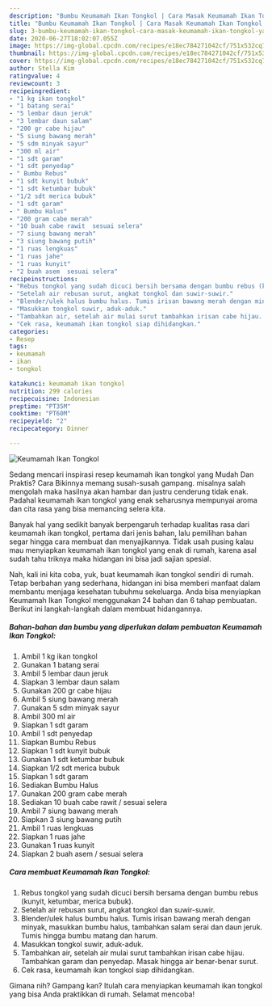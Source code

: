 ```yaml
---
description: "Bumbu Keumamah Ikan Tongkol | Cara Masak Keumamah Ikan Tongkol Yang Lezat"
title: "Bumbu Keumamah Ikan Tongkol | Cara Masak Keumamah Ikan Tongkol Yang Lezat"
slug: 3-bumbu-keumamah-ikan-tongkol-cara-masak-keumamah-ikan-tongkol-yang-lezat
date: 2020-06-27T18:02:07.055Z
image: https://img-global.cpcdn.com/recipes/e18ec784271042cf/751x532cq70/keumamah-ikan-tongkol-foto-resep-utama.jpg
thumbnail: https://img-global.cpcdn.com/recipes/e18ec784271042cf/751x532cq70/keumamah-ikan-tongkol-foto-resep-utama.jpg
cover: https://img-global.cpcdn.com/recipes/e18ec784271042cf/751x532cq70/keumamah-ikan-tongkol-foto-resep-utama.jpg
author: Stella Kim
ratingvalue: 4
reviewcount: 3
recipeingredient:
- "1 kg ikan tongkol"
- "1 batang serai"
- "5 lembar daun jeruk"
- "3 lembar daun salam"
- "200 gr cabe hijau"
- "5 siung bawang merah"
- "5 sdm minyak sayur"
- "300 ml air"
- "1 sdt garam"
- "1 sdt penyedap"
- " Bumbu Rebus"
- "1 sdt kunyit bubuk"
- "1 sdt ketumbar bubuk"
- "1/2 sdt merica bubuk"
- "1 sdt garam"
- " Bumbu Halus"
- "200 gram cabe merah"
- "10 buah cabe rawit  sesuai selera"
- "7 siung bawang merah"
- "3 siung bawang putih"
- "1 ruas lengkuas"
- "1 ruas jahe"
- "1 ruas kunyit"
- "2 buah asem  sesuai selera"
recipeinstructions:
- "Rebus tongkol yang sudah dicuci bersih bersama dengan bumbu rebus (kunyit, ketumbar, merica bubuk)."
- "Setelah air rebusan surut, angkat tongkol dan suwir-suwir."
- "Blender/ulek halus bumbu halus. Tumis irisan bawang merah dengan minyak, masukkan bumbu halus, tambahkan salam serai dan daun jeruk. Tumis hingga bumbu matang dan harum."
- "Masukkan tongkol suwir, aduk-aduk."
- "Tambahkan air, setelah air mulai surut tambahkan irisan cabe hijau. Tambahkan garam dan penyedap. Masak hingga air benar-benar surut."
- "Cek rasa, keumamah ikan tongkol siap dihidangkan."
categories:
- Resep
tags:
- keumamah
- ikan
- tongkol

katakunci: keumamah ikan tongkol 
nutrition: 299 calories
recipecuisine: Indonesian
preptime: "PT35M"
cooktime: "PT60M"
recipeyield: "2"
recipecategory: Dinner

---
```



![Keumamah Ikan Tongkol](https://img-global.cpcdn.com/recipes/e18ec784271042cf/751x532cq70/keumamah-ikan-tongkol-foto-resep-utama.jpg)

Sedang mencari inspirasi resep keumamah ikan tongkol yang Mudah Dan Praktis? Cara Bikinnya memang susah-susah gampang. misalnya salah mengolah maka hasilnya akan hambar dan justru cenderung tidak enak. Padahal keumamah ikan tongkol yang enak seharusnya mempunyai aroma dan cita rasa yang bisa memancing selera kita.



Banyak hal yang sedikit banyak berpengaruh terhadap kualitas rasa dari keumamah ikan tongkol, pertama dari jenis bahan, lalu pemilihan bahan segar hingga cara membuat dan menyajikannya. Tidak usah pusing kalau mau menyiapkan keumamah ikan tongkol yang enak di rumah, karena asal sudah tahu triknya maka hidangan ini bisa jadi sajian spesial.


Nah, kali ini kita coba, yuk, buat keumamah ikan tongkol sendiri di rumah. Tetap berbahan yang sederhana, hidangan ini bisa memberi manfaat dalam membantu menjaga kesehatan tubuhmu sekeluarga. Anda bisa menyiapkan Keumamah Ikan Tongkol menggunakan 24 bahan dan 6 tahap pembuatan. Berikut ini langkah-langkah dalam membuat hidangannya.

<!--inarticleads1-->

##### Bahan-bahan dan bumbu yang diperlukan dalam pembuatan Keumamah Ikan Tongkol:

1. Ambil 1 kg ikan tongkol
1. Gunakan 1 batang serai
1. Ambil 5 lembar daun jeruk
1. Siapkan 3 lembar daun salam
1. Gunakan 200 gr cabe hijau
1. Ambil 5 siung bawang merah
1. Gunakan 5 sdm minyak sayur
1. Ambil 300 ml air
1. Siapkan 1 sdt garam
1. Ambil 1 sdt penyedap
1. Siapkan  Bumbu Rebus
1. Siapkan 1 sdt kunyit bubuk
1. Gunakan 1 sdt ketumbar bubuk
1. Siapkan 1/2 sdt merica bubuk
1. Siapkan 1 sdt garam
1. Sediakan  Bumbu Halus
1. Gunakan 200 gram cabe merah
1. Sediakan 10 buah cabe rawit / sesuai selera
1. Ambil 7 siung bawang merah
1. Siapkan 3 siung bawang putih
1. Ambil 1 ruas lengkuas
1. Siapkan 1 ruas jahe
1. Gunakan 1 ruas kunyit
1. Siapkan 2 buah asem / sesuai selera




<!--inarticleads2-->

##### Cara membuat Keumamah Ikan Tongkol:

1. Rebus tongkol yang sudah dicuci bersih bersama dengan bumbu rebus (kunyit, ketumbar, merica bubuk).
1. Setelah air rebusan surut, angkat tongkol dan suwir-suwir.
1. Blender/ulek halus bumbu halus. Tumis irisan bawang merah dengan minyak, masukkan bumbu halus, tambahkan salam serai dan daun jeruk. Tumis hingga bumbu matang dan harum.
1. Masukkan tongkol suwir, aduk-aduk.
1. Tambahkan air, setelah air mulai surut tambahkan irisan cabe hijau. Tambahkan garam dan penyedap. Masak hingga air benar-benar surut.
1. Cek rasa, keumamah ikan tongkol siap dihidangkan.




Gimana nih? Gampang kan? Itulah cara menyiapkan keumamah ikan tongkol yang bisa Anda praktikkan di rumah. Selamat mencoba!
